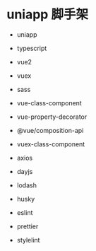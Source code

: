 # uniapp 脚手架

- uniapp
- typescript
- vue2
- vuex
- sass

- vue-class-component
- vue-property-decorator
- @vue/composition-api
- vuex-class-component

- axios
- dayjs
- lodash

- husky
- eslint
- prettier
- stylelint

